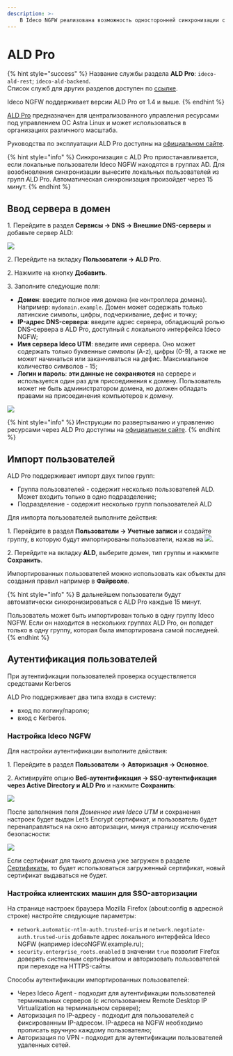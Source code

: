```yaml
---
description: >- 
    В Ideco NGFW реализована возможность односторонней синхронизации с системой управления каталогами ALD Pro.
---
```


# ALD Pro

{% hint style="success" %}
Название службы раздела **ALD Pro**: `ideco-ald-rest`; `ideco-ald-backend`. \
Список служб для других разделов доступен по [ссылке](../../server-management/terminal.md).

Ideco NGFW поддерживает версии ALD Pro от 1.4 и выше.
{% endhint %}

[ALD Pro](https://www.aldpro.ru/) предназначен для централизованного управления ресурсами под управлением ОС Astra Linux и может использоваться в организациях различного масштаба.

Руководства по эксплуатации ALD Pro доступны на [официальном сайте](https://www.aldpro.ru/docs/).

{% hint style="info" %}
Синхронизация с ALD Pro приостанавливается, если локальные пользователи Ideco NGFW находятся в группах AD.
Для возобновления синхронизации вынесите локальных пользователей из групп ALD Pro. Автоматическая синхронизация произойдет через 15 минут.
{% endhint %}

## Ввод сервера в домен

1\. Перейдите в раздел **Сервисы -> DNS -> Внешние DNS-серверы** и добавьте сервер ALD:

![](../../.gitbook/assets/ald-pro1.png)

2\. Перейдите на вкладку **Пользователи -> ALD Pro**.

2\. Нажмите на кнопку **Добавить**.

3\. Заполните следующие поля:
   * **Домен**: введите полное имя домена (не контроллера домена). Например: `mydomain.example`. Домен может содержать только латинские символы, цифры, подчеркивание, дефис и точку;
   * **IP-адрес DNS-сервера**: введите адрес сервера, обладающий ролью DNS-сервера в ALD Pro, доступный с локального интерфейса Ideco NGFW;
   * **Имя сервера Ideco UTM**: введите имя сервера. Оно может содержать только буквенные символы (A-z), цифры (0-9), а также не может начинаться или заканчиваться на дефис. Максимальное количество символов - 15;
   * **Логин и пароль**: **эти данные не сохраняются** на сервере и используется один раз для присоединения к домену. Пользователь может не быть администратором домена, но должен обладать правами на присоединения компьютеров к домену.

![](../../.gitbook/assets/ald-pro.png)

{% hint style="info" %}
Инструкции по развертыванию и управлению ресурсами через ALD Pro доступны на [официальном сайте](https://www.aldpro.ru/docs/).
{% endhint %}

## Импорт пользователей

ALD Pro поддерживает импорт двух типов групп:
* Группа пользователей - содержит несколько пользователей ALD. Может входить только в одно подразделение;
* Подразделение - содержит несколько групп пользователей ALD

Для импорта пользователей выполните действия:

1\. Перейдите в раздел **Пользователи -> Учетные записи** и создайте группу, в которую будут импортированы пользователи, нажав на ![](../../.gitbook/assets/icon-folder.svg).

2\. Перейдите на вкладку **ALD**, выберите домен, тип группы и нажмите **Сохранить**.

Импортированных пользователей можно использовать как объекты для создания правил например в **Файрволе**.

{% hint style="info" %}
В дальнейшем пользователи будут автоматически синхронизироваться с ALD Pro каждые 15 минут.

Пользователь может быть импортирован только в одну группу Ideco NGFW. Если он находится в нескольких группах ALD Pro, он попадет только в одну группу, которая была импортирована самой последней.
{% endhint %}

## Аутентификация пользователей 

При аутентификации пользователей проверка осуществляется средствами Kerberos

ALD Pro поддерживает два типа входа в систему:
* вход по логину/паролю;
* вход с Kerberos.

### Настройка Ideco NGFW

Для настройки аутентификации выполните действия: 

1\. Перейдите в раздел **Пользователи -> Авторизация -> Основное**.

2\. Активируйте опцию **Веб-аутентификация -> SSO-аутентификация через Active Directory и ALD Pro** и нажмите **Сохранить**:

![](../../.gitbook/assets/active-directory5.png)

После заполнения поля *Доменное имя Ideco UTM* и сохранения настроек будет выдан Let’s Encrypt сертификат, и пользователь будет перенаправляться на окно авторизации, минуя страницу исключения безопасности:

![](../../.gitbook/assets/web-autorization2.png)

Если сертификат для такого домена уже загружен в разделе [Сертификаты](../../services/certificates/README.md), то будет использоваться загруженный сертификат, новый сертификат выдаваться не будет.

### Настройка клиентских машин для SSO-авторизации

На странице настроек браузера Mozilla Firefox (about:config в адресной строке) настройте следующие параметры:
* `network.automatic-ntlm-auth.trusted-uris` и `network.negotiate-auth.trusted-uris` добавьте адрес локального интерфейса Ideco NGFW (например idecoNGFW.example.ru);
* `security.enterprise_roots.enabled` в значении `true` позволит Firefox доверять системным сертификатом и авторизовать пользователей при переходе на HTTPS-сайты.

Способы аутентификации импортированных пользователей:

* Через Ideco Agent - подходит для аутентификации пользователей терминальных серверов (с использованием Remote Desktop IP Virtualization на терминальном сервере);
* Авторизация по IP-адресу - подходит для пользователей с фиксированным IP-адресом. IP-адреса на NGFW необходимо прописать вручную каждому пользователю;
* Авторизация по VPN - подходит для аутентификации пользователей удаленных сетей.